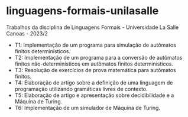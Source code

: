 # linguagens-formais-unilasalle

Trabalhos da disciplina de Linguagens Formais - Universidade La Salle Canoas - 2023/2

- T1: Implementação de um programa para simulação de autômatos finitos determinísticos.
- T2: Implementação de um programa para a conversão de autômatos finitos não-determinísticos em autômatos finitos determinísticos.
- T3: Resolução de exercícios de prova matemática para autômatos finitos.
- T4: Elaboração de artigo sobre a definição de uma linguagem de programação utilizando gramáticas livres de contexto.
- T5: Elaboração de artigo e apresentação sobre decidibilidade e a Máquina de Turing.
- T6: Implementação de um simulador de Máquina de Turing.
